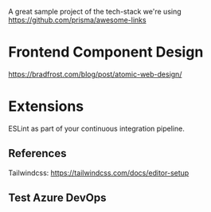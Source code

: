 A great sample project of the tech-stack we're using https://github.com/prisma/awesome-links

# Frontend Component Design
https://bradfrost.com/blog/post/atomic-web-design/

# Extensions

ESLint as part of your continuous integration pipeline.

## References

Tailwindcss: https://tailwindcss.com/docs/editor-setup


## Test Azure DevOps
